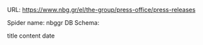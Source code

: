 URL: https://www.nbg.gr/el/the-group/press-office/press-releases

Spider name: nbggr
DB Schema:

title
content
date